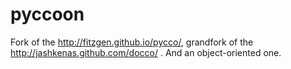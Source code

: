 pyccoon
=======

Fork of the http://fitzgen.github.io/pycco/, grandfork of the http://jashkenas.github.com/docco/ . And an object-oriented one.
